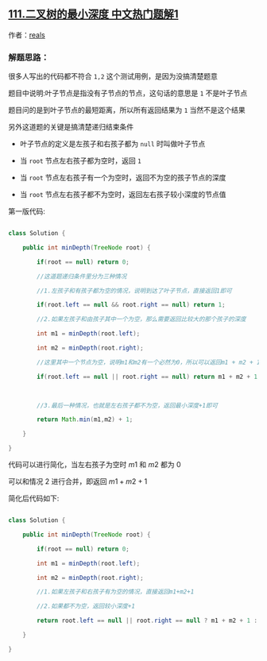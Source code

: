 ## [111.二叉树的最小深度 中文热门题解1](https://leetcode.cn/problems/minimum-depth-of-binary-tree/solutions/100000/li-jie-zhe-dao-ti-de-jie-shu-tiao-jian-by-user7208)

作者：[reals](https://leetcode.cn/u/reals)

### 解题思路：
很多人写出的代码都不符合 `1,2` 这个测试用例，是因为没搞清楚题意

题目中说明:叶子节点是指没有子节点的节点，这句话的意思是 `1` 不是叶子节点

题目问的是到叶子节点的最短距离，所以所有返回结果为 `1` 当然不是这个结果 


另外这道题的关键是搞清楚递归结束条件
- 叶子节点的定义是左孩子和右孩子都为 `null` 时叫做叶子节点
- 当 `root` 节点左右孩子都为空时，返回 `1` 
- 当 `root` 节点左右孩子有一个为空时，返回不为空的孩子节点的深度
- 当 `root` 节点左右孩子都不为空时，返回左右孩子较小深度的节点值

第一版代码:
```Java []
class Solution {
    public int minDepth(TreeNode root) {
        if(root == null) return 0;
        //这道题递归条件里分为三种情况
        //1.左孩子和有孩子都为空的情况，说明到达了叶子节点，直接返回1即可
        if(root.left == null && root.right == null) return 1;
        //2.如果左孩子和由孩子其中一个为空，那么需要返回比较大的那个孩子的深度        
        int m1 = minDepth(root.left);
        int m2 = minDepth(root.right);
        //这里其中一个节点为空，说明m1和m2有一个必然为0，所以可以返回m1 + m2 + 1;
        if(root.left == null || root.right == null) return m1 + m2 + 1;
        
        //3.最后一种情况，也就是左右孩子都不为空，返回最小深度+1即可
        return Math.min(m1,m2) + 1; 
    }
}
```
代码可以进行简化，当左右孩子为空时 $m1$ 和 $m2$ 都为 $0$ 

可以和情况 $2$ 进行合并，即返回 $m1+m2+1$

简化后代码如下:

```Java []
class Solution {
    public int minDepth(TreeNode root) {
        if(root == null) return 0;
        int m1 = minDepth(root.left);
        int m2 = minDepth(root.right);
        //1.如果左孩子和右孩子有为空的情况，直接返回m1+m2+1
        //2.如果都不为空，返回较小深度+1
        return root.left == null || root.right == null ? m1 + m2 + 1 : Math.min(m1,m2) + 1;
    }
}
```

